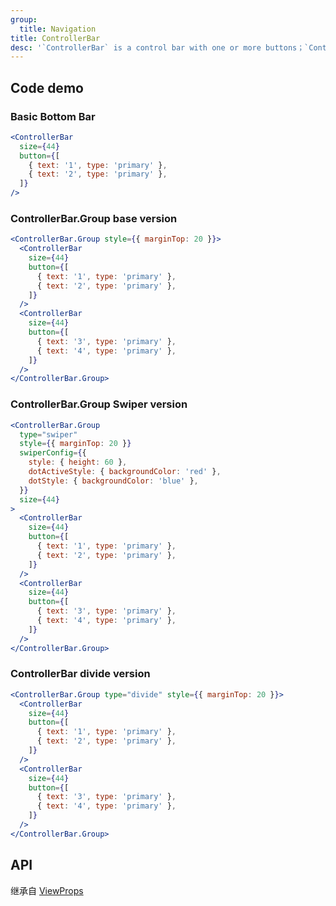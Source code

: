 ```yaml
---
group:
  title: Navigation
title: ControllerBar
desc: '`ControllerBar` is a control bar with one or more buttons；`ControllerBar.Group` is a collection of control bars.'
---
```


## Code demo

### Basic Bottom Bar

```jsx
<ControllerBar
  size={44}
  button={[
    { text: '1', type: 'primary' },
    { text: '2', type: 'primary' },
  ]}
/>
```

### ControllerBar.Group base version

```jsx
<ControllerBar.Group style={{ marginTop: 20 }}>
  <ControllerBar
    size={44}
    button={[
      { text: '1', type: 'primary' },
      { text: '2', type: 'primary' },
    ]}
  />
  <ControllerBar
    size={44}
    button={[
      { text: '3', type: 'primary' },
      { text: '4', type: 'primary' },
    ]}
  />
</ControllerBar.Group>
```

### ControllerBar.Group Swiper version

```jsx
<ControllerBar.Group
  type="swiper"
  style={{ marginTop: 20 }}
  swiperConfig={{
    style: { height: 60 },
    dotActiveStyle: { backgroundColor: 'red' },
    dotStyle: { backgroundColor: 'blue' },
  }}
  size={44}
>
  <ControllerBar
    size={44}
    button={[
      { text: '1', type: 'primary' },
      { text: '2', type: 'primary' },
    ]}
  />
  <ControllerBar
    size={44}
    button={[
      { text: '3', type: 'primary' },
      { text: '4', type: 'primary' },
    ]}
  />
</ControllerBar.Group>
```

### ControllerBar divide version

```jsx
<ControllerBar.Group type="divide" style={{ marginTop: 20 }}>
  <ControllerBar
    size={44}
    button={[
      { text: '1', type: 'primary' },
      { text: '2', type: 'primary' },
    ]}
  />
  <ControllerBar
    size={44}
    button={[
      { text: '3', type: 'primary' },
      { text: '4', type: 'primary' },
    ]}
  />
</ControllerBar.Group>
```

## API

继承自 [ViewProps](https://reactnative.dev/docs/view#props)

<API name="ControllerBarProps" />
